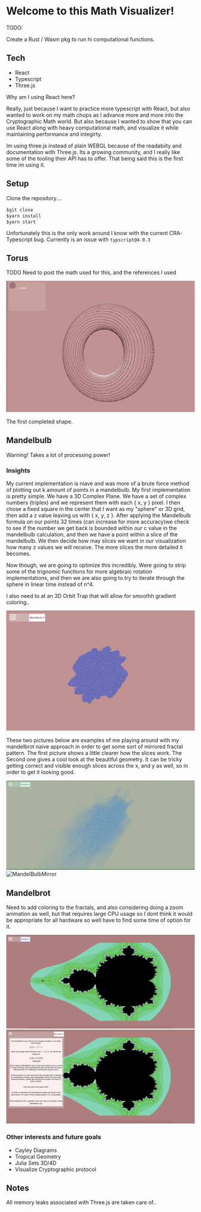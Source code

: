 # Welcome to this Math Visualizer!

TODO:

Create a Rust / Wasm pkg to run hi computational functions.

## Tech

- React
- Typescript
- Three.js

Why am I using React here? 

Really, just because I want to practice more typescript with React, but also wanted to work on my math chops as I advance more and more into the Cryptographic Math world. But also because I wanted to show that you can use React along with heavy computational math, and visualize it while maintaining performance and integirty.

Im using three.js instead of plain WEBGL because of the readabiity and documentation with Three.js. Its a growing community, and I really like some of the tooling their API has to offer. That being said this is the first time im using it. 

## Setup

Clone the repository....

    $git clone
    $yarn install
    $yarn start

Unfortunately this is the only work around I know with the current CRA- Typescript bug. Currently is an issue with `typscript@4.0.3`

## Torus

TODO Need to post the math used for this, and the references I used

![Torus](./public/Torus.gif)

The first completed shape. 

## Mandelbulb

Warning! Takes a lot of processing power!

### Insights

My current implementation is niave and was more of a brute force method of plotting out k amount of points in a mandelbulb. My first implementation is pretty simple. We have a 3D Complex Plane. We have a set of complex numbers (triplex) and we represent them with each { x, y } pixel. I then chose a fixed square in the center that I want as my "sphere" or 3D grid, then add a  z value leaving us with { x, y, z }. After applying the Mandelbulb formula on our points 32 times (can increase for more accuracy)we check to see if the number we get back is bounded within our c value in the mandelbulb calculation, and then we have a point within a slice of the mandelbulb. We then decide how may slices we want in our visualization how many z values we will receive. The more slices the more detailed it becomes. 

Now though, we are going to optimize this incredibly. Were going to strip some of the trignomic functions for more algebraic rotation implementations, and then we are also going to try to iterate through the sphere in linear time instead of n^4.

I also need to at an 3D Orbit Trap that will allow for smoothh gradient coloring.. 

![MandelBulb](./public/MandelBulb.gif)

These two pictures below are examples of me playing around with my mandelbrot naive approach in order to get some sort of mirrored fractal pattern. The first picture shows a little clearer how the slices work. The Second one gives a cool look at the beautiful geometry. It can be tricky getting correct and visible enough slices across the x, and y as well, so in order to get it looking good. 

![MandelBulbDisks](./public/MandelBulbDisks.gif)
![MandelBulbMirror](./public/MandelBulbMirror.gif)

## Mandelbrot

Need to add coloring to the fractals, and also considering doing a zoom animation as well, but that requires large CPU usage so I dont think it would be appropriate for all hardware so well have to find some time of option for it. 

![MandelBrot](./public/Mandelbrot.png)
![MandelBrotColor](./public/MandelbrotColor.png)

### Other interests and future goals

- Cayley Diagrams
- Tropical Geometry
- Julia Sets 3D/4D
- Visualize Cryptographic protocol

## Notes

All memory leaks associated with Three.js are taken care of.. 
